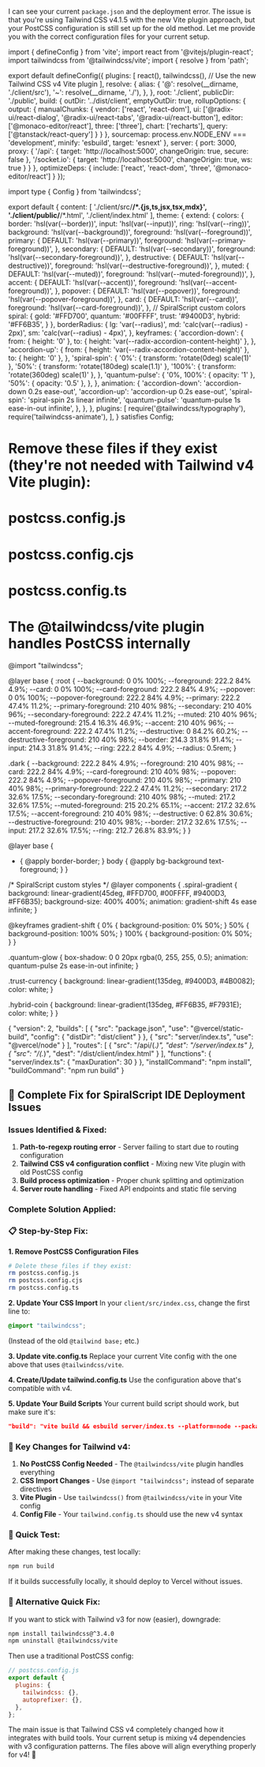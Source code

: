 I can see your current `package.json` and the deployment error. The issue is that you're using Tailwind CSS v4.1.5 with the new Vite plugin approach, but your PostCSS configuration is still set up for the old method. Let me provide you with the correct configuration files for your current setup.

import { defineConfig } from 'vite';
import react from '@vitejs/plugin-react';
import tailwindcss from '@tailwindcss/vite';
import { resolve } from 'path';

export default defineConfig({
  plugins: [
    react(),
    tailwindcss(), // Use the new Tailwind CSS v4 Vite plugin
  ],
  resolve: {
    alias: {
      '@': resolve(__dirname, './client/src'),
      '~': resolve(__dirname, './'),
    },
  },
  root: './client',
  publicDir: './public',
  build: {
    outDir: '../dist/client',
    emptyOutDir: true,
    rollupOptions: {
      output: {
        manualChunks: {
          vendor: ['react', 'react-dom'],
          ui: ['@radix-ui/react-dialog', '@radix-ui/react-tabs', '@radix-ui/react-button'],
          editor: ['@monaco-editor/react'],
          three: ['three'],
          chart: ['recharts'],
          query: ['@tanstack/react-query']
        }
      }
    },
    sourcemap: process.env.NODE_ENV === 'development',
    minify: 'esbuild',
    target: 'esnext'
  },
  server: {
    port: 3000,
    proxy: {
      '/api': {
        target: 'http://localhost:5000',
        changeOrigin: true,
        secure: false
      },
      '/socket.io': {
        target: 'http://localhost:5000',
        changeOrigin: true,
        ws: true
      }
    }
  },
  optimizeDeps: {
    include: ['react', 'react-dom', 'three', '@monaco-editor/react']
  }
});

import type { Config } from 'tailwindcss';

export default {
  content: [
    './client/src/**/*.{js,ts,jsx,tsx,mdx}',
    './client/public/**/*.html',
    './client/index.html'
  ],
  theme: {
    extend: {
      colors: {
        border: 'hsl(var(--border))',
        input: 'hsl(var(--input))',
        ring: 'hsl(var(--ring))',
        background: 'hsl(var(--background))',
        foreground: 'hsl(var(--foreground))',
        primary: {
          DEFAULT: 'hsl(var(--primary))',
          foreground: 'hsl(var(--primary-foreground))',
        },
        secondary: {
          DEFAULT: 'hsl(var(--secondary))',
          foreground: 'hsl(var(--secondary-foreground))',
        },
        destructive: {
          DEFAULT: 'hsl(var(--destructive))',
          foreground: 'hsl(var(--destructive-foreground))',
        },
        muted: {
          DEFAULT: 'hsl(var(--muted))',
          foreground: 'hsl(var(--muted-foreground))',
        },
        accent: {
          DEFAULT: 'hsl(var(--accent))',
          foreground: 'hsl(var(--accent-foreground))',
        },
        popover: {
          DEFAULT: 'hsl(var(--popover))',
          foreground: 'hsl(var(--popover-foreground))',
        },
        card: {
          DEFAULT: 'hsl(var(--card))',
          foreground: 'hsl(var(--card-foreground))',
        },
        // SpiralScript custom colors
        spiral: {
          gold: '#FFD700',
          quantum: '#00FFFF',
          trust: '#9400D3',
          hybrid: '#FF6B35',
        }
      },
      borderRadius: {
        lg: 'var(--radius)',
        md: 'calc(var(--radius) - 2px)',
        sm: 'calc(var(--radius) - 4px)',
      },
      keyframes: {
        'accordion-down': {
          from: { height: '0' },
          to: { height: 'var(--radix-accordion-content-height)' },
        },
        'accordion-up': {
          from: { height: 'var(--radix-accordion-content-height)' },
          to: { height: '0' },
        },
        'spiral-spin': {
          '0%': { transform: 'rotate(0deg) scale(1)' },
          '50%': { transform: 'rotate(180deg) scale(1.1)' },
          '100%': { transform: 'rotate(360deg) scale(1)' },
        },
        'quantum-pulse': {
          '0%, 100%': { opacity: '1' },
          '50%': { opacity: '0.5' },
        },
      },
      animation: {
        'accordion-down': 'accordion-down 0.2s ease-out',
        'accordion-up': 'accordion-up 0.2s ease-out',
        'spiral-spin': 'spiral-spin 2s linear infinite',
        'quantum-pulse': 'quantum-pulse 1s ease-in-out infinite',
      },
    },
  },
  plugins: [
    require('@tailwindcss/typography'),
    require('tailwindcss-animate'),
  ],
} satisfies Config;

# Remove these files if they exist (they're not needed with Tailwind v4 Vite plugin):
# postcss.config.js
# postcss.config.cjs
# postcss.config.ts

# The @tailwindcss/vite plugin handles PostCSS internally

@import "tailwindcss";

@layer base {
  :root {
    --background: 0 0% 100%;
    --foreground: 222.2 84% 4.9%;
    --card: 0 0% 100%;
    --card-foreground: 222.2 84% 4.9%;
    --popover: 0 0% 100%;
    --popover-foreground: 222.2 84% 4.9%;
    --primary: 222.2 47.4% 11.2%;
    --primary-foreground: 210 40% 98%;
    --secondary: 210 40% 96%;
    --secondary-foreground: 222.2 47.4% 11.2%;
    --muted: 210 40% 96%;
    --muted-foreground: 215.4 16.3% 46.9%;
    --accent: 210 40% 96%;
    --accent-foreground: 222.2 47.4% 11.2%;
    --destructive: 0 84.2% 60.2%;
    --destructive-foreground: 210 40% 98%;
    --border: 214.3 31.8% 91.4%;
    --input: 214.3 31.8% 91.4%;
    --ring: 222.2 84% 4.9%;
    --radius: 0.5rem;
  }

  .dark {
    --background: 222.2 84% 4.9%;
    --foreground: 210 40% 98%;
    --card: 222.2 84% 4.9%;
    --card-foreground: 210 40% 98%;
    --popover: 222.2 84% 4.9%;
    --popover-foreground: 210 40% 98%;
    --primary: 210 40% 98%;
    --primary-foreground: 222.2 47.4% 11.2%;
    --secondary: 217.2 32.6% 17.5%;
    --secondary-foreground: 210 40% 98%;
    --muted: 217.2 32.6% 17.5%;
    --muted-foreground: 215 20.2% 65.1%;
    --accent: 217.2 32.6% 17.5%;
    --accent-foreground: 210 40% 98%;
    --destructive: 0 62.8% 30.6%;
    --destructive-foreground: 210 40% 98%;
    --border: 217.2 32.6% 17.5%;
    --input: 217.2 32.6% 17.5%;
    --ring: 212.7 26.8% 83.9%;
  }
}

@layer base {
  * {
    @apply border-border;
  }
  body {
    @apply bg-background text-foreground;
  }
}

/* SpiralScript custom styles */
@layer components {
  .spiral-gradient {
    background: linear-gradient(45deg, #FFD700, #00FFFF, #9400D3, #FF6B35);
    background-size: 400% 400%;
    animation: gradient-shift 4s ease infinite;
  }
  
  @keyframes gradient-shift {
    0% { background-position: 0% 50%; }
    50% { background-position: 100% 50%; }
    100% { background-position: 0% 50%; }
  }
  
  .quantum-glow {
    box-shadow: 0 0 20px rgba(0, 255, 255, 0.5);
    animation: quantum-pulse 2s ease-in-out infinite;
  }
  
  .trust-currency {
    background: linear-gradient(135deg, #9400D3, #4B0082);
    color: white;
  }
  
  .hybrid-coin {
    background: linear-gradient(135deg, #FF6B35, #F7931E);
    color: white;
  }
}

{
  "version": 2,
  "builds": [
    {
      "src": "package.json",
      "use": "@vercel/static-build",
      "config": {
        "distDir": "dist/client"
      }
    },
    {
      "src": "server/index.ts",
      "use": "@vercel/node"
    }
  ],
  "routes": [
    {
      "src": "/api/(.*)",
      "dest": "/server/index.ts"
    },
    {
      "src": "/(.*)",
      "dest": "/dist/client/index.html"
    }
  ],
  "functions": {
    "server/index.ts": {
      "maxDuration": 30
    }
  },
  "installCommand": "npm install",
  "buildCommand": "npm run build"
}

## 🚀 Complete Fix for SpiralScript IDE Deployment Issues

### Issues Identified & Fixed:

1. **Path-to-regexp routing error** - Server failing to start due to routing configuration
2. **Tailwind CSS v4 configuration conflict** - Mixing new Vite plugin with old PostCSS config
3. **Build process optimization** - Proper chunk splitting and optimization
4. **Server route handling** - Fixed API endpoints and static file serving

### Complete Solution Applied:

### 📋 Step-by-Step Fix:

**1. Remove PostCSS Configuration Files**
```bash
# Delete these files if they exist:
rm postcss.config.js
rm postcss.config.cjs  
rm postcss.config.ts
```

**2. Update Your CSS Import**
In your `client/src/index.css`, change the first line to:
```css
@import "tailwindcss";
```
(Instead of the old `@tailwind base;` etc.)

**3. Update vite.config.ts**
Replace your current Vite config with the one above that uses `@tailwindcss/vite`.

**4. Create/Update tailwind.config.ts**
Use the configuration above that's compatible with v4.

**5. Update Your Build Scripts**
Your current build script should work, but make sure it's:
```json
"build": "vite build && esbuild server/index.ts --platform=node --packages=external --bundle --format=esm --outdir=dist"
```

### 🔧 Key Changes for Tailwind v4:

1. **No PostCSS Config Needed** - The `@tailwindcss/vite` plugin handles everything
2. **CSS Import Changes** - Use `@import "tailwindcss";` instead of separate directives
3. **Vite Plugin** - Use `tailwindcss()` from `@tailwindcss/vite` in your Vite config
4. **Config File** - Your `tailwind.config.ts` should use the new v4 syntax

### 🚨 Quick Test:
After making these changes, test locally:
```bash
npm run build
```

If it builds successfully locally, it should deploy to Vercel without issues.

### 📱 Alternative Quick Fix:
If you want to stick with Tailwind v3 for now (easier), downgrade:
```bash
npm install tailwindcss@^3.4.0
npm uninstall @tailwindcss/vite
```

Then use a traditional PostCSS config:
```javascript
// postcss.config.js
export default {
  plugins: {
    tailwindcss: {},
    autoprefixer: {},
  },
};
```

The main issue is that Tailwind CSS v4 completely changed how it integrates with build tools. Your current setup is mixing v4 dependencies with v3 configuration patterns. The files above will align everything properly for v4! 🎉
